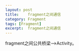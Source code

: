 ```yaml
---
layout: post
title:    fragment之间通信  
category: Fragment
tags: [Fragment]
excerpt:  fragment之间通信 
---
```



fragment之间公共桥梁—->Activity。